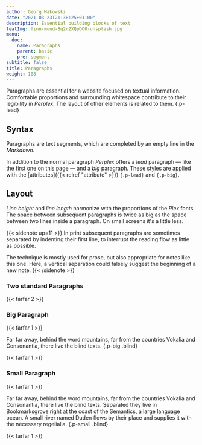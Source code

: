 ```yaml
---
author: Georg Makowski
date: "2021-03-23T21:38:25+01:00"
description: Essential building blocks of text
featImg: finn-mund-8q2r2XQpDO0-unsplash.jpg
menu:
  doc:
    name: Paragraphs
    parent: basic
    pre: segment
subtitle: false
title: Paragraphs
weight: 108
---
```


Paragraphs are essential for a website focused on textual information. Comfortable proportions and surrounding whitespace contribute to their legibility in _Perplex_. The layout of other elements is related to them.
{.p-lead} <!--more-->

## Syntax

Paragraphs are text segments, which are completed by an empty line in the _Markdown_.

In addition to the normal paragraph _Perplex_ offers a _lead_ paragraph — like the first one on this page — and a _big_ paragraph. These styles are applied with the [attributes]({{< relref "attribute" >}}) `{.p-lead}` and `{.p-big}`.

## Layout

_Line height_ and _line length_ harmonize with the proportions of the _Plex_ fonts. The space between subsequent paragraphs is twice as big as the space between two lines inside a paragraph. On small screens it's a little less.

{{< sidenote up=11 >}}
In print subsequent paragraphs are sometimes separated by indenting their first line, to interrupt the reading flow as little as possible.

The technique is mostly used for prose, but also appropriate for notes like this one. Here, a vertical separation could falsely suggest the beginning of a new note.
{{< /sidenote >}}

### Two standard Paragraphs

{{< farfar 2 >}}

### Big Paragraph

{{< farfar 1 >}}

Far far away, behind the word mountains, far from the countries Vokalia and Consonantia, there live the blind texts.
{.p-big .blind}

{{< farfar 1 >}}

### Small Paragraph

{{< farfar 1 >}}

Far far away, behind the word mountains, far from the countries Vokalia and Consonantia, there live the blind texts. Separated they live in Bookmarksgrove right at the coast of the Semantics, a large language ocean. A small river named Duden flows by their place and supplies it with the necessary regelialia.
{.p-small .blind}

{{< farfar 1 >}}

